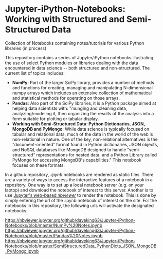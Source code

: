 # Jupyter-iPython-Notebooks: Working with Structured and Semi-Structured Data

Collection of Notebooks containing notes/tutorials for various Python libraries (in process)

This repository contains a series of Jupyter/iPython notebooks illustrating the use of select Python modules or libraries dealing with the data encountered in data science -- both structured and non-structured. The current list of topics includes:

<ul>
<li><b>NumPy</b>: Part of the larger SciPy library, provides a number of methods and functions for creating, managing and manipulating N-dimensional numpy arrays which includes an extensive collection of mathematical and statistical methods for operating on those arrays.</li>
<li><b>Pandas</b>: Also part of the SciPy libraries, it is a Python package aimed at helping data scientists with: "munging and cleaning data, analyzing/modeling it, then organizing the results of the analysis into a form suitable for plotting or tabular display.</li>
<li><b>Working with Semi-Structured Data: Python Dictionaries, JSON, MongoDB and PyMongo</b>: While data science is typically focused on tabular and relational data, much of the data in the world of the web is non-relational in nature. One of the key, non-relational alternatives is the "document-oriented" format found in Python dictionaries, JSON objects, and NoSQL databases like MongoDB designed to handle "semi-structured" representations for nested data, and a Python Library called PyMongo for accessing MongoDB's capabilities." This notebook focuses on these formats.</li></li>
</ul>

In a github repository, <i>.ipynb</i> notebooks are rendered as static files. There are a variety of ways to access the interactive features of a notebook in a repository. One way is to set up a local notebook server (e.g. on your laptop) and download the notebook of interest to this server. Another is to use <a href="https://nbviewer.jupyter.org">Jupyter's web-based <i>nbviewer</i></a> to render the notebook. This is done by simply entering the url of the .ipynb notebook of interest on the site. For the notebooks in this repository, the following urls will activate the designated notebooks:

https://nbviewer.jupyter.org/github/daveking63/Jupyter-iPython-Notebooks/blob/master/NumPy%20Notes.ipynb
https://nbviewer.jupyter.org/github/daveking63/Jupyter-iPython-Notebooks/blob/master/Pandas%20Notes.ipynb
https://nbviewer.jupyter.org/github/daveking63/Jupyter-iPython-Notebooks/blob/master/SemiStructuredData_PythonDicts_JSON_MongoDB_PyMongo.ipynb
